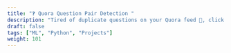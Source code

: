 ```yaml
---
title: "❓ Quora Question Pair Detection "
description: "Tired of duplicate questions on your Quora feed 🤨, click here!"
draft: false
tags: ["ML", "Python", "Projects"]
weight: 101
---
```

